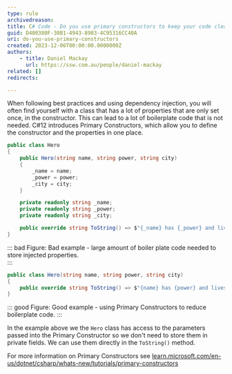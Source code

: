 ```yaml
---
type: rule
archivedreason:
title: C# Code - Do you use primary constructors to keep your code clean?
guid: D400380F-30B1-4943-8983-4C95316CC40A
uri: do-you-use-primary-constructors
created: 2023-12-06T00:00:00.0000000Z
authors:
    - title: Daniel Mackay
      url: https://ssw.com.au/people/daniel-mackay
related: []
redirects:

---
```


When following best practices and using dependency injection, you will often find yourself with a class that has a lot of properties that are only set once, in the constructor.  This can lead to a lot of boilerplate code that is not needed.  C#12 introduces Primary Constructors, which allow you to define the constructor and the properties in one place.

<!--endintro-->

``` cs
public class Hero
{
    public Hero(string name, string power, string city)
    {
        _name = name;
        _power = power;
        _city = city;
    }

    private readonly string _name;
    private readonly string _power;
    private readonly string _city;

    public override string ToString() => $"{_name} has {_power} and lives in {_city}";
}
```
::: bad
Figure: Bad example - large amount of boiler plate code needed to store injected properties.  
:::

``` cs
public class Hero(string name, string power, string city)
{
    public override string ToString() => $"{name} has {power} and lives in {city}";
}
```
::: good
Figure: Good example - using Primary Constructors to reduce boilerplate code.
:::

In the example above we the `Hero` class has access to the parameters passed into the Primary Constructor so we don't need to store them in private fields.  We can use them directly in the `ToString()` method.

For more information on Primary Constructors see [learn.microsoft.com/en-us/dotnet/csharp/whats-new/tutorials/primary-constructors](https://learn.microsoft.com/en-us/dotnet/csharp/whats-new/tutorials/primary-constructors)
